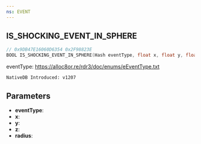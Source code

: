 ```yaml
---
ns: EVENT
---
```

## IS_SHOCKING_EVENT_IN_SPHERE

```c
// 0x9DB47E16060D6354 0x2F98823E
BOOL IS_SHOCKING_EVENT_IN_SPHERE(Hash eventType, float x, float y, float z, float radius);
```

eventType: https://alloc8or.re/rdr3/doc/enums/eEventType.txt

```
NativeDB Introduced: v1207
```

## Parameters
* **eventType**:
* **x**:
* **y**:
* **z**:
* **radius**:
